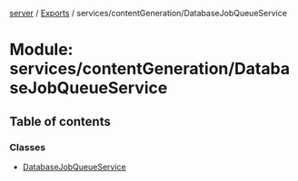 [server](../README.md) / [Exports](../modules.md) / services/contentGeneration/DatabaseJobQueueService

# Module: services/contentGeneration/DatabaseJobQueueService

## Table of contents

### Classes

- [DatabaseJobQueueService](../classes/services_contentGeneration_DatabaseJobQueueService.DatabaseJobQueueService.md)
